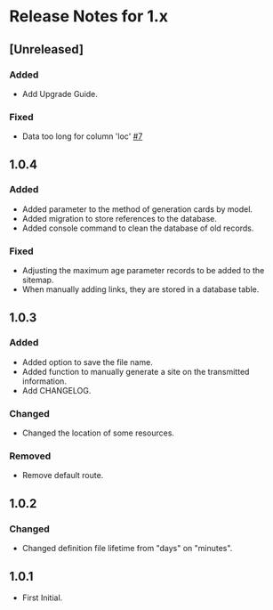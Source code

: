 # Release Notes for 1.x

## [Unreleased]

### Added
- Add Upgrade Guide.

### Fixed
- Data too long for column 'loc' [#7](https://github.com/andrey-helldar/sitemap/issues/7)
    

## 1.0.4
### Added
- Added parameter to the method of generation cards by model.
- Added migration to store references to the database.
- Added console command to clean the database of old records.

### Fixed
- Adjusting the maximum age parameter records to be added to the sitemap.
- When manually adding links, they are stored in a database table.


## 1.0.3
### Added
- Added option to save the file name.
- Added function to manually generate a site on the transmitted information.
- Add CHANGELOG.

### Changed
- Changed the location of some resources.

### Removed
- Remove default route.


## 1.0.2
### Changed
- Changed definition file lifetime from "days" on "minutes".


## 1.0.1
- First Initial.
